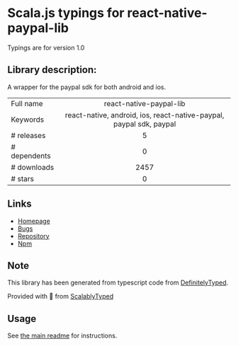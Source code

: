 
# Scala.js typings for react-native-paypal-lib

Typings are for version 1.0

## Library description:
A wrapper for the paypal sdk for both android and ios.

|                    |                 |
| ------------------ | :-------------: |
| Full name          | react-native-paypal-lib |
| Keywords           | react-native, android, ios, react-native-paypal, paypal sdk, paypal |
| # releases         | 5 |
| # dependents       | 0 |
| # downloads        | 2457 |
| # stars            | 0 |

## Links
- [Homepage](https://github.com/zeddz92/react-native-paypal#readme)
- [Bugs](https://github.com/zeddz92/react-native-paypal/issues)
- [Repository](https://github.com/zeddz92/react-native-paypal)
- [Npm](https://www.npmjs.com/package/react-native-paypal-lib)
    


## Note
This library has been generated from typescript code from [DefinitelyTyped](https://definitelytyped.org).

Provided with :purple_heart: from [ScalablyTyped](https://github.com/oyvindberg/ScalablyTyped)

## Usage
See [the main readme](../../readme.md) for instructions.


